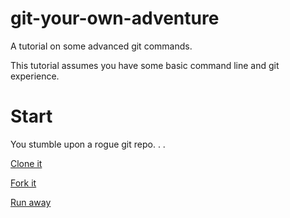 # git-your-own-adventure
A tutorial on some advanced git commands.

This tutorial assumes you have some basic command line and git experience.


# Start

You stumble upon a rogue git repo. . .

[Clone it](clone.md)

[Fork it](fork.md)

[Run away](https://youtu.be/oHg5SJYRHA0)
